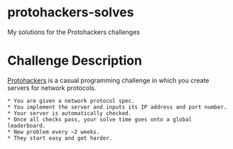 # protohackers-solves
My solutions for the Protohackers challenges

# Challenge Description
[Protohackers](https://protohackers.com/) is a casual programming challenge in which you create servers for network protocols.

    * You are given a network protocol spec.
    * You implement the server and inputs its IP address and port number.
    * Your server is automatically checked.
    * Once all checks pass, your solve time goes onto a global leaderboard.
    * New problem every ~2 weeks.
    * They start easy and get harder.
